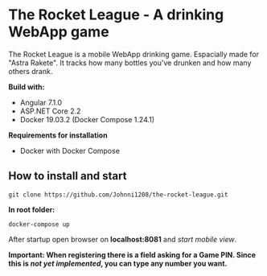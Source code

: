 # The Rocket League - A drinking WebApp game
The Rocket League is a mobile WebApp drinking game. Espacially made for "Astra Rakete". It tracks how many bottles you've drunken and how many others drank.

**Build with:**
- Angular 7.1.0
- ASP.NET Core 2.2
- Docker 19.03.2 (Docker Compose 1.24.1)


**Requirements for installation**
- Docker with Docker Compose

## How to install and start
```
git clone https://github.com/Johnni1208/the-rocket-league.git
```
**In root folder:**
```
docker-compose up
```

After startup open browser on **localhost:8081** and *start mobile view*.

**Important: When registering there is a field asking for a Game PIN. Since this is *not yet implemented*, you can type any number you want.**
